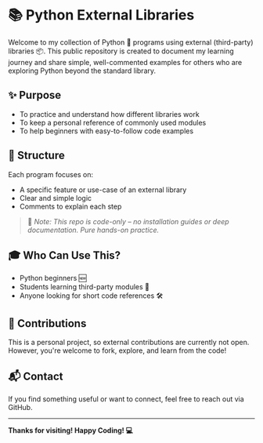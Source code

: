 # 📚 Python External Libraries

Welcome to my collection of Python 🐍 programs using external (third-party) libraries 📦. This public repository is created to document my learning journey and share simple, well-commented examples for others who are exploring Python beyond the standard library.

## ✨ Purpose
- To practice and understand how different libraries work
- To keep a personal reference of commonly used modules
- To help beginners with easy-to-follow code examples

## 📁 Structure
Each program focuses on:
- A specific feature or use-case of an external library
- Clear and simple logic
- Comments to explain each step

> 📌 *Note: This repo is code-only – no installation guides or deep documentation. Pure hands-on practice.*

## 🎓 Who Can Use This?
- Python beginners 🆕  
- Students learning third-party modules 📘  
- Anyone looking for short code references 🛠️

## 🤝 Contributions
This is a personal project, so external contributions are currently not open. However, you're welcome to fork, explore, and learn from the code!

## 📬 Contact
If you find something useful or want to connect, feel free to reach out via GitHub.

---

**Thanks for visiting! Happy Coding! 💻**
